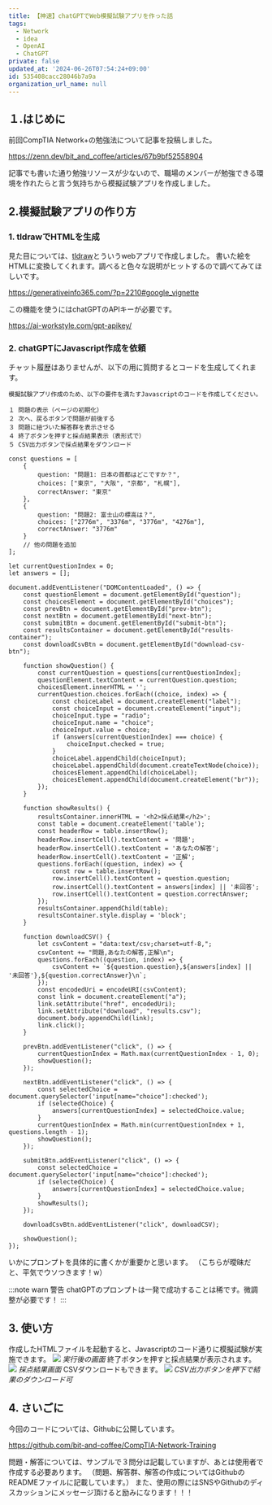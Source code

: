 ```yaml
---
title: 【神速】chatGPTでWeb模擬試験アプリを作った話
tags:
  - Network
  - idea
  - OpenAI
  - ChatGPT
private: false
updated_at: '2024-06-26T07:54:24+09:00'
id: 535408cacc28046b7a9a
organization_url_name: null
---
```

## １.はじめに
前回CompTIA Network+の勉強法について記事を投稿しました。

https://zenn.dev/bit_and_coffee/articles/67b9bf52558904

記事でも書いた通り勉強リソースが少ないので、職場のメンバーが勉強できる環境を作れたらと言う気持ちから模擬試験アプリを作成しました。


## 2.模擬試験アプリの作り方
### 1. tldrawでHTMLを生成  
見た目については、[tldraw](https://tldraw.dev/)とういうwebアプリで作成しました。
書いた絵をHTMLに変換してくれます。調べると色々な説明がヒットするので調べてみてほしいです。

https://generativeinfo365.com/?p=2210#google_vignette

この機能を使うにはchatGPTのAPIキーが必要です。

https://ai-workstyle.com/gpt-apikey/

### 2. chatGPTにJavascript作成を依頼
チャット履歴はありませんが、以下の用に質問するとコードを生成してくれます。
```
模擬試験アプリ作成のため、以下の要件を満たすJavascriptのコードを作成してください。

１ 問題の表示（ページの初期化）
２ 次へ、戻るボタンで問題が前後する
３ 問題に紐づいた解答群を表示させる
４ 終了ボタンを押すと採点結果表示（表形式で）
５ CSV出力ボタンで採点結果をダウンロード
```
```javascript:Javascript
const questions = [
    {
        question: "問題1: 日本の首都はどこですか？",
        choices: ["東京", "大阪", "京都", "札幌"],
        correctAnswer: "東京"
    },
    {
        question: "問題2: 富士山の標高は？",
        choices: ["2776m", "3376m", "3776m", "4276m"],
        correctAnswer: "3776m"
    }
    // 他の問題を追加
];

let currentQuestionIndex = 0;
let answers = [];

document.addEventListener("DOMContentLoaded", () => {
    const questionElement = document.getElementById("question");
    const choicesElement = document.getElementById("choices");
    const prevBtn = document.getElementById("prev-btn");
    const nextBtn = document.getElementById("next-btn");
    const submitBtn = document.getElementById("submit-btn");
    const resultsContainer = document.getElementById("results-container");
    const downloadCsvBtn = document.getElementById("download-csv-btn");

    function showQuestion() {
        const currentQuestion = questions[currentQuestionIndex];
        questionElement.textContent = currentQuestion.question;
        choicesElement.innerHTML = '';
        currentQuestion.choices.forEach((choice, index) => {
            const choiceLabel = document.createElement("label");
            const choiceInput = document.createElement("input");
            choiceInput.type = "radio";
            choiceInput.name = "choice";
            choiceInput.value = choice;
            if (answers[currentQuestionIndex] === choice) {
                choiceInput.checked = true;
            }
            choiceLabel.appendChild(choiceInput);
            choiceLabel.appendChild(document.createTextNode(choice));
            choicesElement.appendChild(choiceLabel);
            choicesElement.appendChild(document.createElement("br"));
        });
    }

    function showResults() {
        resultsContainer.innerHTML = '<h2>採点結果</h2>';
        const table = document.createElement('table');
        const headerRow = table.insertRow();
        headerRow.insertCell().textContent = '問題';
        headerRow.insertCell().textContent = 'あなたの解答';
        headerRow.insertCell().textContent = '正解';
        questions.forEach((question, index) => {
            const row = table.insertRow();
            row.insertCell().textContent = question.question;
            row.insertCell().textContent = answers[index] || '未回答';
            row.insertCell().textContent = question.correctAnswer;
        });
        resultsContainer.appendChild(table);
        resultsContainer.style.display = 'block';
    }

    function downloadCSV() {
        let csvContent = "data:text/csv;charset=utf-8,";
        csvContent += "問題,あなたの解答,正解\n";
        questions.forEach((question, index) => {
            csvContent += `${question.question},${answers[index] || '未回答'},${question.correctAnswer}\n`;
        });
        const encodedUri = encodeURI(csvContent);
        const link = document.createElement("a");
        link.setAttribute("href", encodedUri);
        link.setAttribute("download", "results.csv");
        document.body.appendChild(link);
        link.click();
    }

    prevBtn.addEventListener("click", () => {
        currentQuestionIndex = Math.max(currentQuestionIndex - 1, 0);
        showQuestion();
    });

    nextBtn.addEventListener("click", () => {
        const selectedChoice = document.querySelector('input[name="choice"]:checked');
        if (selectedChoice) {
            answers[currentQuestionIndex] = selectedChoice.value;
        }
        currentQuestionIndex = Math.min(currentQuestionIndex + 1, questions.length - 1);
        showQuestion();
    });

    submitBtn.addEventListener("click", () => {
        const selectedChoice = document.querySelector('input[name="choice"]:checked');
        if (selectedChoice) {
            answers[currentQuestionIndex] = selectedChoice.value;
        }
        showResults();
    });

    downloadCsvBtn.addEventListener("click", downloadCSV);

    showQuestion();
});
```
いかにプロンプトを具体的に書くかが重要かと思います。
（こちらが曖昧だと、平気でウソつきます！w）

:::note warn
警告
chatGPTのプロンプトは一発で成功することは稀です。微調整が必要です！
:::

## 3. 使い方
作成したHTMLファイルを起動すると、Javascriptのコード通りに模擬試験が実施できます。
![](https://raw.githubusercontent.com/bit-and-coffee/zenn-qiita-contents/main/images/comptia-network-training/1.png)
*実行後の画面*
終了ボタンを押すと採点結果が表示されます。
![](https://raw.githubusercontent.com/bit-and-coffee/zenn-qiita-contents/main/images/comptia-network-training/2.png)
*採点結果画面*
CSVダウンロードもできます。
![](https://raw.githubusercontent.com/bit-and-coffee/zenn-qiita-contents/main/images/comptia-network-training/3.png)
*CSV出力ボタンを押下で結果のダウンロード可*

## 4. さいごに
今回のコードについては、Githubに公開しています。

https://github.com/bit-and-coffee/CompTIA-Network-Training

問題・解答については、サンプルで３問分は記載していますが、あとは使用者で作成する必要あります。
（問題、解答群、解答の作成についてはGithubのREADMEファイルに記載しています。）
また、使用の際にはSNSやGithubのディスカッションにメッセージ頂けると励みになります！！！
